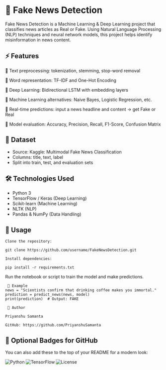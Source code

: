 # 📰 Fake News Detection

Fake News Detection is a Machine Learning & Deep Learning project that classifies news articles as Real or Fake. Using Natural Language Processing (NLP) techniques and neural network models, this project helps identify misinformation in news content.


## ⚡ Features

🔹 Text preprocessing: tokenization, stemming, stop-word removal

🔹 Word representation: TF-IDF and One-Hot Encoding

🔹 Deep Learning: Bidirectional LSTM with embedding layers

🔹 Machine Learning alternatives: Naive Bayes, Logistic Regression, etc.

🔹 Real-time predictions: input a news headline and content → get Fake or Real

🔹 Model evaluation: Accuracy, Precision, Recall, F1-Score, Confusion Matrix


## 📂 Dataset

* Source: Kaggle: Multimodal Fake News Classification
* Columns: title, text, label
* Split into train, test, and evaluation sets


## 🛠️ Technologies Used

* Python 3
* TensorFlow / Keras (Deep Learning)
* Scikit-learn (Machine Learning)
* NLTK (NLP)
* Pandas & NumPy (Data Handling)

## 🚀 Usage
```
Clone the repository:

git clone https://github.com/username/FakeNewsDetection.git
```
```
Install dependencies:

pip install -r requirements.txt
```

Run the notebook or script to train the model and make predictions.
```
 📝 Example
news = "Scientists confirm that drinking coffee makes you immortal."
prediction = predict_news(news, model)
print(prediction)  # Output: FAKE
```
```
 👤 Author

Priyanshu Samanta

GitHub: https://github.com/PriyanshuSamanta
```
## 🌟 Optional Badges for GitHub

You can also add these to the top of your README for a modern look:

![Python](https://img.shields.io/badge/Python-3.10-blue)
![TensorFlow](https://img.shields.io/badge/TensorFlow-Keras-orange)
![License](https://img.shields.io/badge/License-MIT-green)
